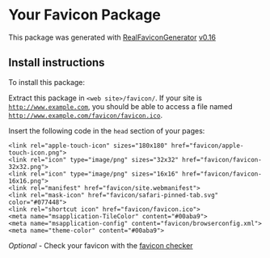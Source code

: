 # Your Favicon Package

This package was generated with [RealFaviconGenerator](https://realfavicongenerator.net/) [v0.16](https://realfavicongenerator.net/change_log#v0.16)

## Install instructions

To install this package:

Extract this package in <code>&lt;web site&gt;/favicon/</code>. If your site is <code>http://www.example.com</code>, you should be able to access a file named <code>http://www.example.com/favicon/favicon.ico</code>.

Insert the following code in the `head` section of your pages:

    <link rel="apple-touch-icon" sizes="180x180" href="favicon/apple-touch-icon.png">
    <link rel="icon" type="image/png" sizes="32x32" href="favicon/favicon-32x32.png">
    <link rel="icon" type="image/png" sizes="16x16" href="favicon/favicon-16x16.png">
    <link rel="manifest" href="favicon/site.webmanifest">
    <link rel="mask-icon" href="favicon/safari-pinned-tab.svg" color="#077448">
    <link rel="shortcut icon" href="favicon/favicon.ico">
    <meta name="msapplication-TileColor" content="#00aba9">
    <meta name="msapplication-config" content="favicon/browserconfig.xml">
    <meta name="theme-color" content="#00aba9">

*Optional* - Check your favicon with the [favicon checker](https://realfavicongenerator.net/favicon_checker)